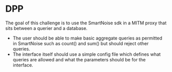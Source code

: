 # DPP

The goal of this challenge is to use the SmartNoise sdk in a MITM proxy that sits between a querier and a database.

* The user should be able to make basic aggregate queries as permitted
in SmartNoise such as count() and sum() but should reject other queries.
* The interface itself should use a simple config file which defines what queries are allowed and what the parameters should be for the interface.